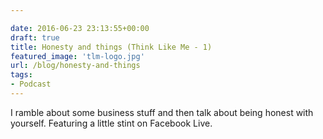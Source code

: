 ```yaml
---

date: 2016-06-23 23:13:55+00:00
draft: true
title: Honesty and things (Think Like Me - 1)
featured_image: 'tlm-logo.jpg'
url: /blog/honesty-and-things
tags:
- Podcast
---
```


I ramble about some business stuff and then talk about being honest with yourself. Featuring a little stint on Facebook Live. 


 
   
 

 
   

